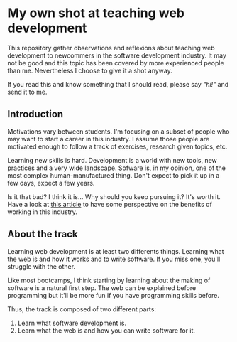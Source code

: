 # My own shot at teaching web development

This repository gather observations and reflexions about teaching web development to
newcommers in the software development industry. It may not be good and this topic
has been covered by more experienced people than me. Nevertheless I choose to give
it a shot anyway.

If you read this and know something that I should read, please say _"hi!"_ and send
it to me.

## Introduction

Motivations vary between students. I'm focusing on a subset of people who may want
to start a career in this industry. I assume those people are motivated enough to
follow a track of exercises, research given topics, etc.

Learning new skills is hard. Development is a world with new tools, new practices
and a very wide landscape. Sofware is, in my opinion, one of the most complex
human-manufactured thing. Don't expect to pick it up in a few days, expect a few
years.

Is it that bad? I think it is... Why should you keep pursuing it? It's worth it.
Have a look at [this article][why-software] to have some perspective on the
benefits of working in this industry.

## About the track

Learning web development is at least two differents things. Learning what the web
is and how it works and to write software. If you miss one, you'll struggle with
the other.

Like most bootcamps, I think starting by learning about the making of software is
a natural first step. The web can be explained before programming but it'll be more
fun if you have programming skills before.

Thus, the track is composed of two different parts:

1. Learn what software development is.
2. Learn what the web is and how you can write software for it.

[why-software]: https://henrikwarne.com/2014/12/08/5-reasons-why-software-developer-is-a-great-career-choice/
